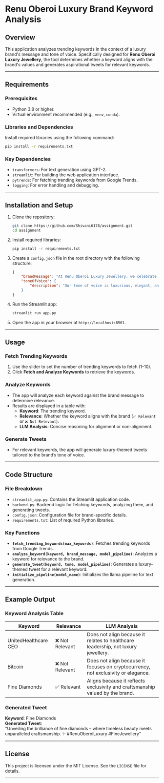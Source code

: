 # Renu Oberoi Luxury Brand Keyword Analysis

## Overview

This application analyzes trending keywords in the context of a luxury brand's message and tone of voice. Specifically designed for **Renu Oberoi Luxury Jewellery**, the tool determines whether a keyword aligns with the brand's values and generates aspirational tweets for relevant keywords.

---

## Requirements

### Prerequisites
- Python 3.8 or higher.
- Virtual environment recommended (e.g., `venv`, `conda`).

### Libraries and Dependencies
Install required libraries using the following command:
```bash
pip install -r requirements.txt
```

### Key Dependencies
- `transformers`: For text generation using GPT-2.
- `streamlit`: For building the web application interface.
- `pytrends`: For fetching trending keywords from Google Trends.
- `logging`: For error handling and debugging.

---

## Installation and Setup

1. Clone the repository:
   ```bash
   git clone https://github.com/Shivani6178/assignment.git
   cd assignment
   ```

2. Install required libraries:
   ```bash
   pip install -r requirements.txt
   ```

3. Create a `config.json` file in the root directory with the following structure:
   ```json
   {
       "brandMessage": "At Renu Oberoi Luxury Jewellery, we celebrate the art of fine craftsmanship and timeless beauty. Our creations are for the discerning, sophisticated woman who values elegance and exclusivity.",
       "toneOfVoice": {
           "description": "Our tone of voice is luxurious, elegant, and aspirational, designed to engage a high-end clientele while maintaining a personal connection."
       }
   }
   ```

4. Run the Streamlit app:
   ```bash
   streamlit run app.py
   ```

5. Open the app in your browser at `http://localhost:8501`.

---

## Usage

### Fetch Trending Keywords
1. Use the slider to set the number of trending keywords to fetch (1–10).
2. Click **Fetch and Analyze Keywords** to retrieve the keywords.

### Analyze Keywords
- The app will analyze each keyword against the brand message to determine relevance.
- Results are displayed in a table with:
  - **Keyword**: The trending keyword.
  - **Relevance**: Whether the keyword aligns with the brand (`✅ Relevant` or `❌ Not Relevant`).
  - **LLM Analysis**: Concise reasoning for alignment or non-alignment.

### Generate Tweets
- For relevant keywords, the app will generate luxury-themed tweets tailored to the brand’s tone of voice.

---

## Code Structure

### File Breakdown
- `streamlit_app.py`: Contains the Streamlit application code.
- `backend.py`: Backend logic for fetching keywords, analyzing them, and generating tweets.
- `config.json`: Configuration file for brand-specific details.
- `requirements.txt`: List of required Python libraries.

### Key Functions
- **`fetch_trending_keywords(max_keywords)`**: Fetches trending keywords from Google Trends.
- **`analyze_keyword(keyword, brand_message, model_pipeline)`**: Analyzes a keyword for relevance to the brand.
- **`generate_tweet(keyword, tone, model_pipeline)`**: Generates a luxury-themed tweet for a relevant keyword.
- **`initialize_pipeline(model_name)`**: Initializes the llama pipeline for text generation.

---

## Example Output

### Keyword Analysis Table
| **Keyword**          | **Relevance**     | **LLM Analysis**                                                                 |
|----------------------|-------------------|----------------------------------------------------------------------------------|
| UnitedHealthcare CEO | ❌ Not Relevant   | Does not align because it relates to healthcare leadership, not luxury jewellery.|
| Bitcoin              | ❌ Not Relevant   | Does not align because it focuses on cryptocurrency, not exclusivity or elegance.|
| Fine Diamonds        | ✅ Relevant       | Aligns because it reflects exclusivity and craftsmanship valued by the brand.    |

### Generated Tweet
**Keyword**: Fine Diamonds  
**Generated Tweet**:  
"Unveiling the brilliance of fine diamonds – where timeless beauty meets unparalleled craftsmanship. ✨ #RenuOberoiLuxury #FineJewellery"

---

## License
This project is licensed under the MIT License. See the `LICENSE` file for details.

---

